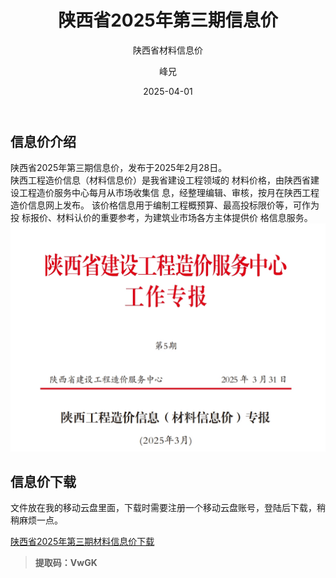 ﻿---
layout:     post
title:      陕西省2025年第三期信息价
subtitle:   陕西省材料信息价
date:       2025-04-01
author:     峰兄
header-img: img/the-first.png
catalog: true
tags:
- 材料信息价
---
## 信息价介绍 ##
  陕西省2025年第三期信息价，发布于2025年2月28日。  
  陕西工程造价信息（材料信息价）是我省建设工程领域的
材料价格，由陕西省建设工程造价服务中心每月从市场收集信
息，经整理编辑、审核，按月在陕西工程造价信息网上发布。
该价格信息用于编制工程概预算、最高投标限价等，可作为投
标报价、材料认价的重要参考，为建筑业市场各方主体提供价
格信息服务。  
![**2025年第三期信息价**][1]

## 信息价下载 ##
文件放在我的移动云盘里面，下载时需要注册一个移动云盘账号，登陆后下载，稍稍麻烦一点。  

  
[陕西省2025年第三期材料信息价下载][2]  

> **提取码：VwGK**




  [1]: /img-post/xxj2025-03.png
  [2]: https://caiyun.139.com/m/i?105Cq9pTaD1Ce
